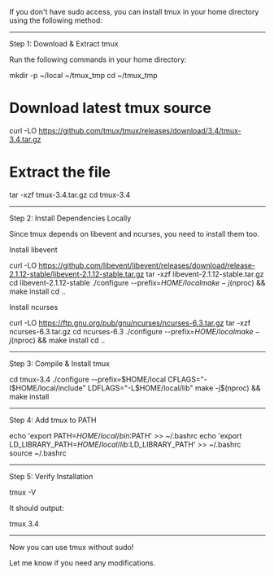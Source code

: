 If you don't have sudo access, you can install tmux in your home directory using the following method:


---

Step 1: Download & Extract tmux

Run the following commands in your home directory:

mkdir -p ~/local ~/tmux_tmp
cd ~/tmux_tmp

# Download latest tmux source
curl -LO https://github.com/tmux/tmux/releases/download/3.4/tmux-3.4.tar.gz

# Extract the file
tar -xzf tmux-3.4.tar.gz
cd tmux-3.4


---

Step 2: Install Dependencies Locally

Since tmux depends on libevent and ncurses, you need to install them too.

Install libevent

curl -LO https://github.com/libevent/libevent/releases/download/release-2.1.12-stable/libevent-2.1.12-stable.tar.gz
tar -xzf libevent-2.1.12-stable.tar.gz
cd libevent-2.1.12-stable
./configure --prefix=$HOME/local
make -j$(nproc) && make install
cd ..

Install ncurses

curl -LO https://ftp.gnu.org/pub/gnu/ncurses/ncurses-6.3.tar.gz
tar -xzf ncurses-6.3.tar.gz
cd ncurses-6.3
./configure --prefix=$HOME/local
make -j$(nproc) && make install
cd ..


---

Step 3: Compile & Install tmux

cd tmux-3.4
./configure --prefix=$HOME/local CFLAGS="-I$HOME/local/include" LDFLAGS="-L$HOME/local/lib"
make -j$(nproc) && make install


---

Step 4: Add tmux to PATH

echo 'export PATH=$HOME/local/bin:$PATH' >> ~/.bashrc
echo 'export LD_LIBRARY_PATH=$HOME/local/lib:$LD_LIBRARY_PATH' >> ~/.bashrc
source ~/.bashrc


---

Step 5: Verify Installation

tmux -V

It should output:

tmux 3.4


---

Now you can use tmux without sudo!

Let me know if you need any modifications.

